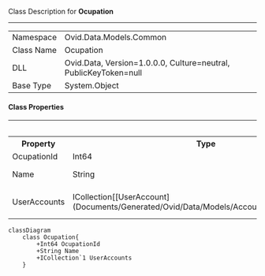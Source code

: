 
Class Description for <strong>Ocupation</strong><hr/>
<table>
<tr><td> Namespace </td><td> Ovid.Data.Models.Common </td></tr>
<tr><td> Class Name </td><td> Ocupation </td></tr>
<tr><td> DLL </td><td> Ovid.Data, Version=1.0.0.0, Culture=neutral, PublicKeyToken=null </td></tr>
<tr><td> Base Type </td><td> System.Object </td></tr>
<table>

<h4>Class Properties</h4>
<hr/>
<table style="width:100%;">
<tr>
<th>Property</th>
<th>Type</th>
<th style="width:40%">Summary</th>
</tr>
<tr>
<td>OcupationId</td>
<td>Int64</td>
<td>Record Id</td>
</tr>
<tr>
<td>Name</td>
<td>String</td>
<td>Ocumaption Name</td>
</tr>
<tr>
<td>UserAccounts</td>
<td>ICollection[[UserAccount](Documents/Generated/Ovid/Data/Models/Accounts/UserAccount.md)]</td>
<td>User account Nav</td>
</tr>
</table>


```mermaid
classDiagram
	class Ocupation{
		+Int64 OcupationId
		+String Name
		+ICollection`1 UserAccounts
	}
```


